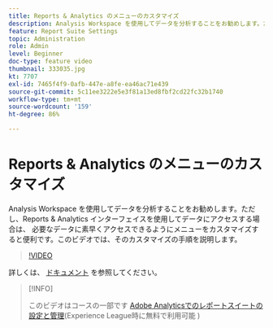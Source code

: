 ```yaml
---
title: Reports & Analytics のメニューのカスタマイズ
description: Analysis Workspace を使用してデータを分析することをお勧めします。ただし、Reports & Analytics インターフェイスを使用してデータにアクセスする場合は、 必要なデータに素早くアクセスできるようにメニューをカスタマイズすると便利です。このビデオでは、そのカスタマイズの手順を説明します。
feature: Report Suite Settings
topic: Administration
role: Admin
level: Beginner
doc-type: feature video
thumbnail: 333035.jpg
kt: 7707
exl-id: 7465f4f9-0afb-447e-a8fe-ea46ac71e439
source-git-commit: 5c11ee3222e5e3f81a13ed8fbf2cd22fc32b1740
workflow-type: tm+mt
source-wordcount: '159'
ht-degree: 86%

---
```


# Reports &amp; Analytics のメニューのカスタマイズ

Analysis Workspace を使用してデータを分析することをお勧めします。ただし、Reports &amp; Analytics インターフェイスを使用してデータにアクセスする場合は、 必要なデータに素早くアクセスできるようにメニューをカスタマイズすると便利です。このビデオでは、そのカスタマイズの手順を説明します。

>[!VIDEO](https://video.tv.adobe.com/v/333035/?quality=12&learn=on)

詳しくは、 [ドキュメント](https://experienceleague.adobe.com/docs/analytics/admin/admin-tools/customize-menus.html?lang=ja) を参照してください。

>[!INFO]
>
> このビデオはコースの一部です [Adobe Analyticsでのレポートスイートの設定と管理](https://experienceleague.adobe.com/?recommended=Analytics-A-1-2021.1.administration&amp;lang=ja)(Experience League時に無料で利用可能 )